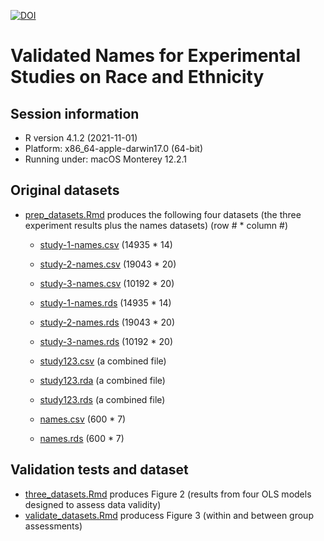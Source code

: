 [![DOI](https://zenodo.org/badge/DOI/10.5281/zenodo.7741926.svg)](https://doi.org/10.5281/zenodo.7741926)

# Validated Names for Experimental Studies on Race and Ethnicity

## Session information 

* R version 4.1.2 (2021-11-01)
* Platform: x86_64-apple-darwin17.0 (64-bit)
* Running under: macOS Monterey 12.2.1

## Original datasets

* [prep_datasets.Rmd](https://github.com/jaeyk/validated_names/blob/main/code/prep_datasets.Rmd) produces the following four datasets (the three experiment results plus the names datasets) (row # * column #)
 
  * [study-1-names.csv](https://github.com/jaeyk/validated_names/blob/main/data_outputs/study-1-names.csv) (14935 * 14) 
  * [study-2-names.csv](https://github.com/jaeyk/validated_names/blob/main/data_outputs/study-2-names.csv) (19043 * 20)
  * [study-3-names.csv](https://github.com/jaeyk/validated_names/blob/main/data_outputs/study-3-names.csv) (10192 * 20)
 
  * [study-1-names.rds](https://github.com/jaeyk/validated_names/blob/main/data_outputs/study-1-names.rds) (14935 * 14) 
  * [study-2-names.rds](https://github.com/jaeyk/validated_names/blob/main/data_outputs/study-2-names.rds) (19043 * 20)
  * [study-3-names.rds](https://github.com/jaeyk/validated_names/blob/main/data_outputs/study-3-names.rds) (10192 * 20)

  * [study123.csv](https://github.com/jaeyk/validated_names/blob/main/data_outputs/study123.csv) (a combined file)
  * [study123.rda](https://github.com/jaeyk/validated_names/blob/main/data_outputs/study123.rda) (a combined file)
  * [study123.rds](https://github.com/jaeyk/validated_names/blob/main/data_outputs/study123.rds) (a combined file)
  
  * [names.csv](https://github.com/jaeyk/validated_names/blob/main/data_outputs/names.csv) (600 * 7)
  * [names.rds](https://github.com/jaeyk/validated_names/blob/main/data_outputs/names.rds) (600 * 7)

## Validation tests and dataset

* [three_datasets.Rmd](https://github.com/jaeyk/validated_names/blob/main/code/three_datasets.Rmd) produces Figure 2 (results from four OLS models designed to assess data validity)
* [validate_datasets.Rmd](https://github.com/jaeyk/validated_names/blob/main/code/validate_datasets.Rmd) producess Figure 3 (within and between group assessments) 
